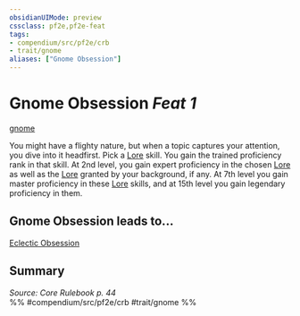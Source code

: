 ```yaml
---
obsidianUIMode: preview
cssclass: pf2e,pf2e-feat
tags:
- compendium/src/pf2e/crb
- trait/gnome
aliases: ["Gnome Obsession"]
---
```

# Gnome Obsession  *Feat 1*  
[gnome](rules/traits/gnome.md "Gnome Ancestry & Heritage Trait")  


You might have a flighty nature, but when a topic captures your attention, you dive into it headfirst. Pick a [Lore](compendium/skills.md#Lore) skill. You gain the trained proficiency rank in that skill. At 2nd level, you gain expert proficiency in the chosen [Lore](compendium/skills.md#Lore) as well as the [Lore](compendium/skills.md#Lore) granted by your background, if any. At 7th level you gain master proficiency in these [Lore](compendium/skills.md#Lore) skills, and at 15th level you gain legendary proficiency in them.

## Gnome Obsession leads to...

[Eclectic Obsession](compendium/feats/eclectic-obsession-locg.md)

## Summary

*Source: Core Rulebook p. 44*  
%% #compendium/src/pf2e/crb #trait/gnome %%